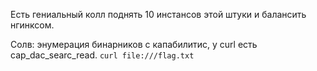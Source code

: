 Есть гениальный колл поднять 10 инстансов этой штуки и балансить нгинксом.

Солв: энумерация бинарников с капабилитис, у curl есть cap\_dac\_searc\_read. `curl file:///flag.txt`
